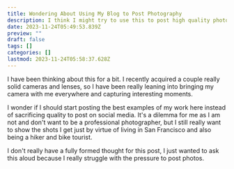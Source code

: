```yaml
---
title: Wondering About Using My Blog to Post Photography
description: I think I might try to use this to post high quality photos as I get back into the hobby of photography
date: 2023-11-24T05:49:53.839Z
preview: ""
draft: false
tags: []
categories: []
lastmod: 2023-11-24T05:58:37.628Z
---
```


I have been thinking about this for a bit. I recently acquired a couple really solid cameras and lenses, so I have been really leaning into bringing my camera with me everywhere and capturing interesting moments. 

I wonder if I should start posting the best examples of my work here instead of sacrificing quality to post on social media. It's a dilemma for me as I am not and don't want to be a professional photographer, but I still really want to show the shots I get just by virtue of living in San Francisco and also being a hiker and bike tourist.

I don't really have a fully formed thought for this post, I just wanted to ask this aloud because I really struggle with the pressure to post photos.